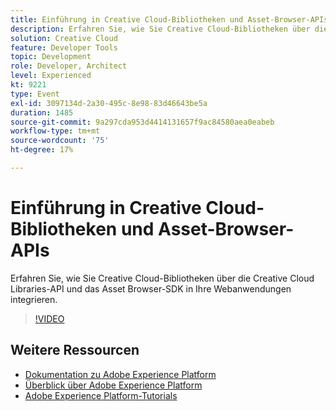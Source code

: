 ```yaml
---
title: Einführung in Creative Cloud-Bibliotheken und Asset-Browser-APIs
description: Erfahren Sie, wie Sie Creative Cloud-Bibliotheken über die Creative Cloud Libraries-API und das Asset Browser-SDK in Ihre Webanwendungen integrieren.
solution: Creative Cloud
feature: Developer Tools
topic: Development
role: Developer, Architect
level: Experienced
kt: 9221
type: Event
exl-id: 3097134d-2a30-495c-8e98-83d46643be5a
duration: 1485
source-git-commit: 9a297cda953d4414131657f9ac84580aea0eabeb
workflow-type: tm+mt
source-wordcount: '75'
ht-degree: 17%

---
```


# Einführung in Creative Cloud-Bibliotheken und Asset-Browser-APIs

Erfahren Sie, wie Sie Creative Cloud-Bibliotheken über die Creative Cloud Libraries-API und das Asset Browser-SDK in Ihre Webanwendungen integrieren.

>[!VIDEO](https://video.tv.adobe.com/v/337592/?quality=12&learn=on&hidetitle=true)

## Weitere Ressourcen

- [Dokumentation zu Adobe Experience Platform](https://experienceleague.adobe.com/docs/experience-platform.html?lang=de)
- [Überblick über Adobe Experience Platform](https://experienceleague.adobe.com/docs/experience-platform/landing/home.html?lang=de)
- [Adobe Experience Platform-Tutorials](https://experienceleague.adobe.com/docs/platform-learn/tutorials/overview.html?lang=de)
